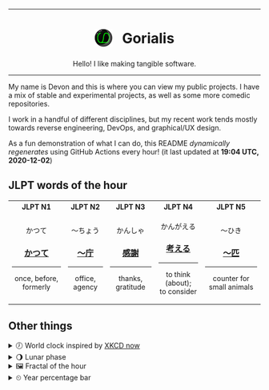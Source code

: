 ***

<h1 align="center">
<sub>
    <img src="readme/resources/avatar.png" height="36">
</sub>
&nbsp;
Gorialis
</h1>
<p align="center">
Hello! I like making tangible software.
</p>

***

My name is Devon and this is where you can view my public projects. I have a mix of stable and experimental projects, as well as some more comedic repositories.

I work in a handful of different disciplines, but my recent work tends mostly towards reverse engineering, DevOps, and graphical/UX design.

As a fun demonstration of what I can do, this README *dynamically regenerates* using GitHub Actions every hour! (it last updated at **19:04 UTC, 2020-12-02**)

<h2>JLPT words of the hour</h2>
<table>
    <tr>
        <th>JLPT N1</th>
        <th>JLPT N2</th>
        <th>JLPT N3</th>
        <th>JLPT N4</th>
        <th>JLPT N5</th>
    </tr>
    <tr>
        <td>
            <p align="center">かつて</p>
            <h3 align="center"><b><a href="https://jisho.org/search/%E3%81%8B%E3%81%A4%E3%81%A6">かつて</a></b></h3>
            <hr>
            <p align="center">once,<wbr> before,<wbr> formerly</p>
        </td>
        <td>
            <p align="center">～ちょう</p>
            <h3 align="center"><b><a href="https://jisho.org/search/%EF%BD%9E%E5%BA%81">～庁</a></b></h3>
            <hr>
            <p align="center">office,<wbr> agency</p>
        </td>
        <td>
            <p align="center">かんしゃ</p>
            <h3 align="center"><b><a href="https://jisho.org/search/%E6%84%9F%E8%AC%9D">感謝</a></b></h3>
            <hr>
            <p align="center">thanks,<wbr> gratitude</p>
        </td>
        <td>
            <p align="center">かんがえる</p>
            <h3 align="center"><b><a href="https://jisho.org/search/%E8%80%83%E3%81%88%E3%82%8B">考える</a></b></h3>
            <hr>
            <p align="center">to think (about);<br> to consider</p>
        </td>
        <td>
            <p align="center">～ひき</p>
            <h3 align="center"><b><a href="https://jisho.org/search/%EF%BD%9E%E5%8C%B9">～匹</a></b></h3>
            <hr>
            <p align="center">counter for small animals</p>
        </td>
    </tr>
</table>

<h2>Other things</h2>
<details>
<summary>🕖  World clock inspired by <a href="https://xkcd.com/now">XKCD now</a></summary>

> <img src="generated/now.png" width="512">

</details>
<details>
<summary>🌖 Lunar phase</summary>

The moon is approximately 61.80% through its phase (Waning Gibbous).

</details>
<details>
<summary>&#x1f5bc; Fractal of the hour</summary>

> <img src="generated/fractal.png" width="512">

</details>
<details>
<summary>&#x23f2; Year percentage bar</summary>
<pre><code>2020 [██████████████████▁▁] 92.02%</code></pre>
</details>
